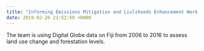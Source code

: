 ```yaml
---
title: "Informing Emissions Mitigation and Livlihoods Enhancement Work in Fiji with Remote Sensing"
date: 2019-02-26 21:52:59 +0000
---
```


The team is using Digital Globe data on Fiji from 2006 to 2016 to assess land use change and forestation levels.

